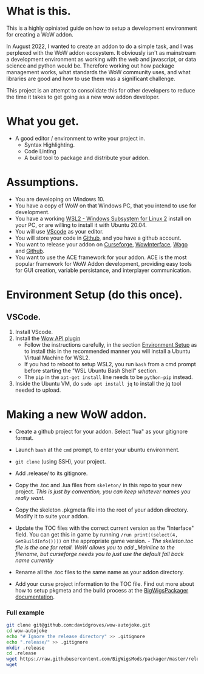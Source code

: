 # What is this.

This is a highly opiniated guide on how to setup a development environment for creating a WoW addon.

In August 2022, I wanted to create an addon to do a simple task, and I was perplexed with the WoW addon ecosystem. It obviously isn't as mainstream a development environment as working with the web and javascript, or data science and python would be. Therefore working out how package management works, what standards the WoW community uses, and what libraries are good and how to use them was a significant challenge.

This project is an attempt to consolidate this for other developers to reduce the time it takes to get going as a new wow addon developer.

# What you get.

- A good editor / environment to write your project in.
    - Syntax Highlighting.
    - Code Linting
    - A build tool to package and distribute your addon.

# Assumptions.

- You are developing on Windows 10.
- You have a copy of WoW on that Windows PC, that you intend to use for development.
- You have a working [WSL2 - Windows Subsystem for Linux 2](https://docs.microsoft.com/en-us/windows/wsl/install) install on your PC, or are willing to install it with Ubuntu 20.04.
- You will use [VScode](https://code.visualstudio.com/) as your editor.
- You will store your code in [Github](https://github.com/), and you have a github account.
- You want to release your addon on [Curseforge](https://curseforge.com/), [WowInterface](https://wowinterface.com/addons.php), [Wago](https://wago.io/) and [Github](https://github.com/).
- You want to use the ACE framework for your addon. ACE is the most popular framework for WoW Addon development, providing easy tools for GUI creation, variable persistance, and interplayer communication.


# Environment Setup (do this once).

## VSCode.

1. Install VScode.
2. Install the [Wow API plugin](https://marketplace.visualstudio.com/items?itemName=ketho.wow-api)
    - Follow the instructions carefully, in the section [Environment Setup](https://marketplace.visualstudio.com/items?itemName=ketho.wow-api) as to install this in the recommended manner you will install a Ubuntu Virtual Machine for WSL2.
   - If you had to reboot to setup WSL2, you run `bash` from a cmd prompt before starting the "WSL Ubuntu Bash Shell" section.
    - The `pip` in the `apt-get install` line needs to be `python-pip` instead.
3. Inside the Ubuntu VM, do `sudo apt install jq` to install the jq tool needed to upload.

# Making a new WoW addon.

- Create a github project for your addon. Select "lua" as your gitignore format.
- Launch `bash` at the `cmd` prompt, to enter your ubuntu environment.
- `git clone` (using SSH), your project.
- Add .release/ to its gitignore.
- Copy the .toc and .lua files from `skeleton/` in this repo to your new project.
    _This is just by convention, you can keep whatever names you really want._
- Copy the skeleton .pkgmeta file into the root of your addon directory. Modify it to suite your addon.

- Update the TOC files with the correct current version as the "Interface" field. You can get this in game by running `/run print((select(4, GetBuildInfo())))` on the appropriate game version.
        - _The skeleton.toc file is the one for retail. WoW allows you to add \_Mainline to the filename, but curseforge needs you to just use the default fall back name currently_
- Rename all the .toc files to the same name as your addon directory.
- Add your curse project information to the TOC file. Find out more about how to setup pkgmeta and the build process at the [BigWigsPackager documentation](https://github.com/BigWigsMods/packager#customizing-the-build).
    

### Full example

```bash
git clone git@github.com:davidgroves/wow-autojoke.git
cd wow-autojoke
echo "# Ignore the release directory" >> .gitignore
echo ".release/" >> .gitignore
mkdir .release
cd .release
wget https://raw.githubusercontent.com/BigWigsMods/packager/master/release.sh
wget  
```

















